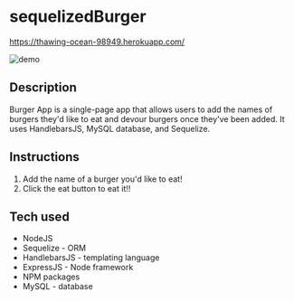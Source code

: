 # sequelizedBurger
https://thawing-ocean-98949.herokuapp.com/

![demo](./public/images/sequelized-burger.gif)

## Description

Burger App is a single-page app that allows users to add the names of burgers they'd like to eat and devour burgers once they've been added. It uses HandlebarsJS, MySQL database, and Sequelize.

## Instructions

1. Add the name of a burger you'd like to eat!
2. Click the eat button to eat it!!

## Tech used

* NodeJS
* Sequelize - ORM
* HandlebarsJS - templating language
* ExpressJS - Node framework
* NPM packages
* MySQL - database
